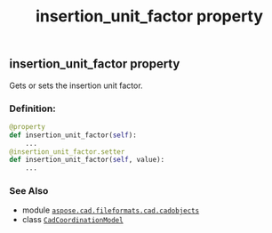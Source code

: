 ﻿---
title: insertion_unit_factor property
second_title: Aspose.CAD for Python via .NET API References
description: 
type: docs
weight: 210
url: /python-net/aspose.cad.fileformats.cad.cadobjects/cadcoordinationmodel/insertion_unit_factor/
is_root: false
---

## insertion_unit_factor property


Gets or sets the insertion unit factor.
### Definition:
```python
@property
def insertion_unit_factor(self):
    ...
@insertion_unit_factor.setter
def insertion_unit_factor(self, value):
    ...
```

### See Also
* module [`aspose.cad.fileformats.cad.cadobjects`](../../)
* class [`CadCoordinationModel`](/cad/python-net/aspose.cad.fileformats.cad.cadobjects/cadcoordinationmodel)
